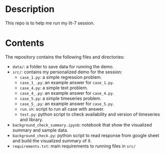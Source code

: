 # Description  

This repo is to help me run my ilt-7 session.

# Contents  

The repository contains the following files and directories:  
- `data/`: a folder to save data for running the demo.  
- `src/`: contains my personalized demo for the session:  
  - `case_1.py`: a simple regression problem.  
  - `case_1_.py`: an example answer for `case_1.py`.  
  - `case_4.py`: a simple text problem.  
  - `case_4_.py`: an example answer for `case_4.py`.  
  - `case_5.py`: a simple timeseries problem.  
  - `case_5_.py`: an example answer for `case_5.py`.  
  - `run.sh`: script to run all case with answer.  
  - `test.py`: python script to check availability and version of timeseries and library.  
- `background_check_summary.ipynb`: notebook that show the visualized summary and sample data.  
- `background_check.py`: python script to read response from google sheet and build the visualized summary of it.  
- `requirements.txt`: main requirements to running files in `src/`  